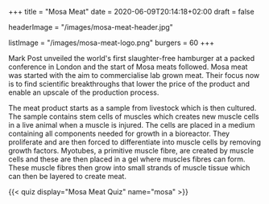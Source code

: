 +++
title = "Mosa Meat"
date = 2020-06-09T20:14:18+02:00
draft = false

headerImage = "/images/mosa-meat-header.jpg"

listImage = "/images/mosa-meat-logo.png"
burgers = 60
+++

Mark Post unveiled the world's first slaughter-free hamburger at a packed conference in
London and the start of Mosa meats followed. Mosa meat was started with the aim to
commercialise lab grown meat. Their focus now is to find scientific breakthroughs that
lower the price of the product and enable an upscale of the production process.

The meat product starts as a sample from livestock which is then cultured. The sample
contains stem cells of muscles which creates new muscle cells in a live animal when a
muscle is injured. The cells are placed in a medium containing all components needed for
growth in a bioreactor. They proliferate and are then forced to differentiate into muscle
cells by removing growth factors. Myotubes, a primitive muscle fibre, are created by muscle
cells and these are then placed in a gel where muscles fibres can form. These muscle fibres
then grow into small strands of muscle tissue which can then be layered to create meat.

{{< quiz display="Mosa Meat Quiz" name="mosa" >}}
